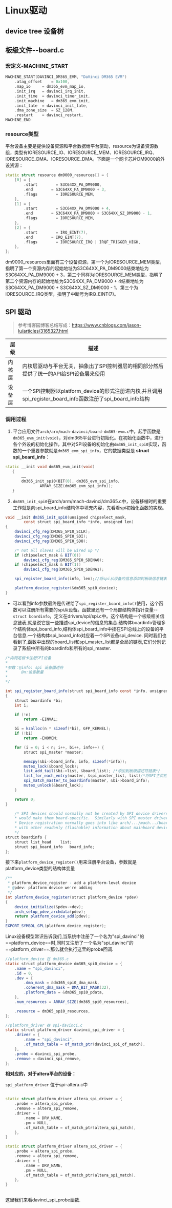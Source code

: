 # Linux驱动

## device tree 设备树

### 


## 板级文件--board.c

### 宏定义-MACHINE_START
```cpp
MACHINE_START(DAVINCI_DM365_EVM, "DaVinci DM365 EVM")
	.atag_offset	= 0x100,
	.map_io		= dm365_evm_map_io,
	.init_irq	= davinci_irq_init,
	.init_time	= davinci_timer_init,
	.init_machine	= dm365_evm_init,
	.init_late	= davinci_init_late,
	.dma_zone_size	= SZ_128M,
	.restart	= davinci_restart,
MACHINE_END
```

### resource类型

平台设备主要是提供设备资源和平台数据给平台驱动，resource为设备资源数组，类型有IORESOURCE_IO、IORESOURCE_MEM、IORESOURCE_IRQ、IORESOURCE_DMA、IORESOURCE_DMA。下面是一个网卡芯片DM9000的外设资源：

```cpp
static struct resource dm9000_resources[] = {
    [0] = {
        .start        = S3C64XX_PA_DM9000,
        .end        = S3C64XX_PA_DM9000 + 3,
        .flags        = IORESOURCE_MEM,
    },
    [1] = {
        .start        = S3C64XX_PA_DM9000 + 4,
        .end        = S3C64XX_PA_DM9000 + S3C64XX_SZ_DM9000 - 1,
        .flags        = IORESOURCE_MEM,
    },
    [2] = {
        .start        = IRQ_EINT(7),
        .end        = IRQ_EINT(7),
        .flags        = IORESOURCE_IRQ | IRQF_TRIGGER_HIGH,
    },
};
```

dm9000_resources里面有三个设备资源，第一个为IORESOURCE_MEM类型，指明了第一个资源内存的起始地址为S3C64XX_PA_DM9000结束地址为S3C64XX_PA_DM9000 + 3，第二个同样为IORESOURCE_MEM类型，指明了第二个资源内存的起始地址为S3C64XX_PA_DM9000 + 4结束地址为S3C64XX_PA_DM9000 + S3C64XX_SZ_DM9000 - 1，第三个为IORESOURCE_IRQ类型，指明了中断号为IRQ_EINT(7)。


## SPI 驱动

>参考博客园博客总结写成：https://www.cnblogs.com/jason-lu/articles/3165327.html

| 层级   |     描述            | 
|--|------------------|
|内核层|内核层驱动与平台无关，抽象出了SPI控制器层的相同部分然后提供了统一的API给SPI设备层来使用
|设备层|一个SPI控制器以platform_device的形式注册进内核,并且调用spi_register_board_info函数注册了spi_board_info结构

### 调用过程

1. 平台应用文件`arch/arm/mach-davinci/board-dm365-evm.c`中，起手函数是`dm365_evm_init(void)`，对dm365平台进行初始化。在初始化函数中，进行各个外设的初始化操作，其中对SPI设备的初始化由`dm365_init_spi0`实现，函数的一个重要参数就是`dm365_evm_spi_info`，它的数据类型是 **struct spi_board_info**：

```cpp
static __init void dm365_evm_init(void)
   {
       ……
       dm365_init_spi0(BIT(0), dm365_evm_spi_info,
               ARRAY_SIZE(dm365_evm_spi_info));
   }
```
2. `dm365_init_spi0`在arch/arm/mach-davinci/dm365.c中，设备移植时的重要工作就是向spi_board_info结构体中填充内容，先看看spi初始化函数的实现。

```java
void __init dm365_init_spi0(unsigned chipselect_mask,
		const struct spi_board_info *info, unsigned len)
{
	davinci_cfg_reg(DM365_SPI0_SCLK);
	davinci_cfg_reg(DM365_SPI0_SDI);
	davinci_cfg_reg(DM365_SPI0_SDO);

	/* not all slaves will be wired up */
	if (chipselect_mask & BIT(0))
		davinci_cfg_reg(DM365_SPI0_SDENA0);
	if (chipselect_mask & BIT(1))
		davinci_cfg_reg(DM365_SPI0_SDENA1);

	spi_register_board_info(info, len);//将spi从设备的信息添加到板级信息链表中去

	platform_device_register(&dm365_spi0_device);
}
```

- 可以看到info参数最终是传递给了`spi_register_board_info()`使用，这个函数可以注册所有需要的spi从设备。函数里还有一个局部结构体指针变量--`struct boardinfo`，定义在drivers/spi/spi.c中。这个结构是一个板级相关信息链表,就是说它是一些描述spi_device的信息的集合.结构体boardinfo管理多个结构体spi_board_info,结构体spi_board_info中挂在SPI总线上的设备的平台信息.一个结构体spi_board_info对应着一个SPI设备spi_device.
同时我们也看到了,函数中出现的board_list和spi_master_list都是全局的链表,它们分别记录了系统中所有的boardinfo和所有的spi_master.

```java
/*向特定板卡注册SPI设备
*
*参数：@info: spi 设备描述符
*	   @n:设备数量
*
*/

int spi_register_board_info(struct spi_board_info const *info, unsigned n)
{
	struct boardinfo *bi;
	int i;

	if (!n)
		return -EINVAL;

	bi = kzalloc(n * sizeof(*bi), GFP_KERNEL);
	if (!bi)
		return -ENOMEM;

	for (i = 0; i < n; i++, bi++, info++) {
		struct spi_master *master;

		memcpy(&bi->board_info, info, sizeof(*info));
		mutex_lock(&board_lock);
		list_add_tail(&bi->list, &board_list); /*添加到板级描述符链表*/
		list_for_each_entry(master, &spi_master_list, list)/*将SPI主机控制类链表所有的节点匹配板级信息的设备初始化*/
		spi_match_master_to_boardinfo(master, &bi->board_info);
		mutex_unlock(&board_lock);
	}

	return 0;
}

	/* SPI devices should normally not be created by SPI device drivers; that
	* would make them board-specific.  Similarly with SPI master drivers.
	* Device registration normally goes into like arch/.../mach.../board-YYY.c
	* with other readonly (flashable) information about mainboard devices.
	*/
struct boardinfo {
	struct list_head	list;
	struct spi_board_info	board_info;
};

```
接下来`platform_device_register()`用来注册平台设备，参数就是platform_device类型的结构体变量

```java
/**
 * platform_device_register - add a platform-level device
 * @pdev: platform device we're adding
 */
int platform_device_register(struct platform_device *pdev)
{
	device_initialize(&pdev->dev);
	arch_setup_pdev_archdata(pdev);
	return platform_device_add(pdev);
}
EXPORT_SYMBOL_GPL(platform_device_register);
```

Linux设备模型常识告诉我们,当系统中注册了一个名为"spi_davinci"的==platform_device==时,同时又注册了一个名为"spi_davinci"的==platform_driver==.那么就会执行这里的probe回调.

```java
//platform_device 在 dm365.c
static struct platform_device dm365_spi0_device = {
	.name = "spi_davinci",
	.id = 0,
	.dev = {
		.dma_mask = &dm365_spi0_dma_mask,
		.coherent_dma_mask = DMA_BIT_MASK(32),
		.platform_data = &dm365_spi0_pdata,
	},
	.num_resources = ARRAY_SIZE(dm365_spi0_resources),

	.resource = dm365_spi0_resources,
};

//platform_driver 在 spi-davinci.c
static struct platform_driver davinci_spi_driver = {
	.driver = {
		.name = "spi_davinci",
		.of_match_table = of_match_ptr(davinci_spi_of_match),
	},
	.probe = davinci_spi_probe,
	.remove = davinci_spi_remove,
};

```

**相对应的，对于altera平台的设备：**

```spi_platform_driver``` 位于spi-altera.c中

```cpp

static struct platform_driver altera_spi_driver = {
	.probe = altera_spi_probe,
	.remove = altera_spi_remove,
	.driver = {
		.name = DRV_NAME,
		.pm = NULL,
		.of_match_table = of_match_ptr(altera_spi_match),
	},
}

static struct platform_driver altera_spi_driver = {
	.probe = altera_spi_probe,
	.remove = altera_spi_remove,
	.driver = {
		.name = DRV_NAME,
		.pm = NULL,
		.of_match_table = of_match_ptr(altera_spi_match),
	},
}
	
```


这里我们来看davinci_spi_probe函数.




